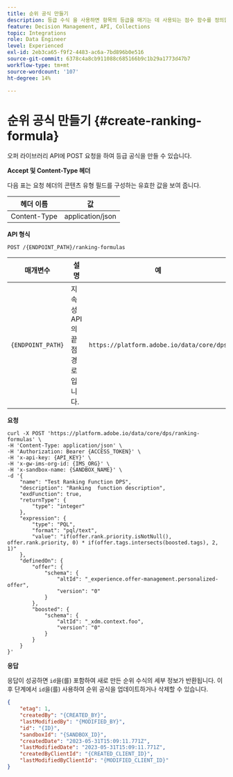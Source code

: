 ```yaml
---
title: 순위 공식 만들기
description: 등급 수식 을 사용하면 항목의 등급을 매기는 데 사용되는 점수 함수를 정의할 수 있습니다.
feature: Decision Management, API, Collections
topic: Integrations
role: Data Engineer
level: Experienced
exl-id: 2eb3ca65-f9f2-4483-ac6a-7bd896b0e516
source-git-commit: 6378c4a8cb911088c685166b9c1b29a1773d47b7
workflow-type: tm+mt
source-wordcount: '107'
ht-degree: 14%

---
```


# 순위 공식 만들기 {#create-ranking-formula}

오퍼 라이브러리 API에 POST 요청을 하여 등급 공식을 만들 수 있습니다.

**Accept 및 Content-Type 헤더**

다음 표는 요청 헤더의 콘텐츠 유형 필드를 구성하는 유효한 값을 보여 줍니다.

| 헤더 이름 | 값 |
| --------- | ----------- | 
| Content-Type | application/json |

**API 형식**

```http
POST /{ENDPOINT_PATH}/ranking-formulas 
```

| 매개변수 | 설명 | 예 |
| --------- | ----------- | ------- |
| `{ENDPOINT_PATH}` | 지속성 API의 끝점 경로입니다. | `https://platform.adobe.io/data/core/dps` |

**요청**

```shell
curl -X POST 'https://platform.adobe.io/data/core/dps/ranking-formulas' \
-H 'Content-Type: application/json' \
-H 'Authorization: Bearer {ACCESS_TOKEN}' \
-H 'x-api-key: {API_KEY}' \
-H 'x-gw-ims-org-id: {IMS_ORG}' \
-H 'x-sandbox-name: {SANDBOX_NAME}' \
-d '{
    "name": "Test Ranking Function DPS",
    "description": "Ranking  function description",
    "exdFunction": true,
    "returnType": {
        "type": "integer"
    },
    "expression": {
        "type": "PQL",
        "format": "pql/text",
        "value": "if(offer.rank.priority.isNotNull(), offer.rank.priority, 0) * if(offer.tags.intersects(boosted.tags), 2, 1)"
    },
    "definedOn": {
        "offer": {
            "schema": {
                "altId": "_experience.offer-management.personalized-offer",
                "version": "0"
            }
        },
        "boosted": {
            "schema": {
                "altId": "_xdm.context.foo",
                "version": "0"
            }
        }
    }
}'
```

**응답**

응답이 성공하면 `id`을(를) 포함하여 새로 만든 순위 수식의 세부 정보가 반환됩니다. 이후 단계에서 `id`을(를) 사용하여 순위 공식을 업데이트하거나 삭제할 수 있습니다.

```json
{
    "etag": 1,
    "createdBy": "{CREATED_BY}",
    "lastModifiedBy": "{MODIFIED_BY}",
    "id": "{ID}",
    "sandboxId": "{SANDBOX_ID}",
    "createdDate": "2023-05-31T15:09:11.771Z",
    "lastModifiedDate": "2023-05-31T15:09:11.771Z",
    "createdByClientId": "{CREATED_CLIENT_ID}",
    "lastModifiedByClientId": "{MODIFIED_CLIENT_ID}"
}
```
